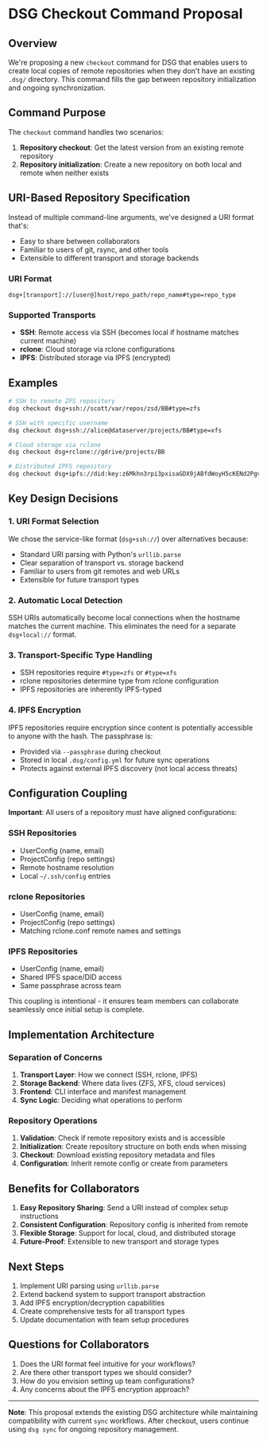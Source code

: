 # DSG Checkout Command Proposal

## Overview

We're proposing a new `checkout` command for DSG that enables users to create local copies of remote repositories when they don't have an existing `.dsg/` directory. This command fills the gap between repository initialization and ongoing synchronization.

## Command Purpose

The `checkout` command handles two scenarios:
1. **Repository checkout**: Get the latest version from an existing remote repository
2. **Repository initialization**: Create a new repository on both local and remote when neither exists

## URI-Based Repository Specification

Instead of multiple command-line arguments, we've designed a URI format that's:
- Easy to share between collaborators
- Familiar to users of git, rsync, and other tools  
- Extensible to different transport and storage backends

### URI Format
```
dsg+[transport]://[user@]host/repo_path/repo_name#type=repo_type
```

### Supported Transports
- **SSH**: Remote access via SSH (becomes local if hostname matches current machine)
- **rclone**: Cloud storage via rclone configurations
- **IPFS**: Distributed storage via IPFS (encrypted)

## Examples

```bash
# SSH to remote ZFS repository
dsg checkout dsg+ssh://scott/var/repos/zsd/BB#type=zfs

# SSH with specific username
dsg checkout dsg+ssh://alice@dataserver/projects/BB#type=xfs

# Cloud storage via rclone
dsg checkout dsg+rclone://gdrive/projects/BB

# Distributed IPFS repository
dsg checkout dsg+ipfs://did:key:z6Mkhn3rpi3pxisaGDX9jABfdWoyH5cKENd2Pgv9q8fRwqxC/BB --passphrase mypassword
```

## Key Design Decisions

### 1. URI Format Selection
We chose the service-like format (`dsg+ssh://`) over alternatives because:
- Standard URI parsing with Python's `urllib.parse`
- Clear separation of transport vs. storage backend
- Familiar to users from git remotes and web URLs
- Extensible for future transport types

### 2. Automatic Local Detection
SSH URIs automatically become local connections when the hostname matches the current machine. This eliminates the need for a separate `dsg+local://` format.

### 3. Transport-Specific Type Handling
- SSH repositories require `#type=zfs` or `#type=xfs` 
- rclone repositories determine type from rclone configuration
- IPFS repositories are inherently IPFS-typed

### 4. IPFS Encryption
IPFS repositories require encryption since content is potentially accessible to anyone with the hash. The passphrase is:
- Provided via `--passphrase` during checkout
- Stored in local `.dsg/config.yml` for future sync operations
- Protects against external IPFS discovery (not local access threats)

## Configuration Coupling

**Important**: All users of a repository must have aligned configurations:

### SSH Repositories
- UserConfig (name, email)
- ProjectConfig (repo settings) 
- Remote hostname resolution
- Local `~/.ssh/config` entries

### rclone Repositories  
- UserConfig (name, email)
- ProjectConfig (repo settings)
- Matching rclone.conf remote names and settings

### IPFS Repositories
- UserConfig (name, email)
- Shared IPFS space/DID access
- Same passphrase across team

This coupling is intentional - it ensures team members can collaborate seamlessly once initial setup is complete.

## Implementation Architecture

### Separation of Concerns
1. **Transport Layer**: How we connect (SSH, rclone, IPFS)
2. **Storage Backend**: Where data lives (ZFS, XFS, cloud services)
3. **Frontend**: CLI interface and manifest management
4. **Sync Logic**: Deciding what operations to perform

### Repository Operations
1. **Validation**: Check if remote repository exists and is accessible
2. **Initialization**: Create repository structure on both ends when missing
3. **Checkout**: Download existing repository metadata and files
4. **Configuration**: Inherit remote config or create from parameters

## Benefits for Collaborators

1. **Easy Repository Sharing**: Send a URI instead of complex setup instructions
2. **Consistent Configuration**: Repository config is inherited from remote
3. **Flexible Storage**: Support for local, cloud, and distributed storage
4. **Future-Proof**: Extensible to new transport and storage types

## Next Steps

1. Implement URI parsing using `urllib.parse`
2. Extend backend system to support transport abstraction
3. Add IPFS encryption/decryption capabilities
4. Create comprehensive tests for all transport types
5. Update documentation with team setup procedures

## Questions for Collaborators

1. Does the URI format feel intuitive for your workflows?
2. Are there other transport types we should consider?
3. How do you envision setting up team configurations?
4. Any concerns about the IPFS encryption approach?

---

**Note**: This proposal extends the existing DSG architecture while maintaining compatibility with current `sync` workflows. After checkout, users continue using `dsg sync` for ongoing repository management.